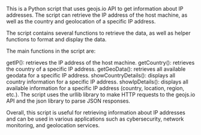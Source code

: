 This is a Python script that uses geojs.io API to get information about IP addresses. The script can retrieve the IP address of the host machine, as well as the country and geolocation of a specific IP address.

The script contains several functions to retrieve the data, as well as helper functions to format and display the data.

The main functions in the script are:

getIP(): retrieves the IP address of the host machine.
getCountry(): retrieves the country of a specific IP address.
getGeoData(): retrieves all available geodata for a specific IP address.
showCountryDetails(): displays all country information for a specific IP address.
showIpDetails(): displays all available information for a specific IP address (country, location, region, etc.).
The script uses the urllib library to make HTTP requests to the geojs.io API and the json library to parse JSON responses.

Overall, this script is useful for retrieving information about IP addresses and can be used in various applications such as cybersecurity, network monitoring, and geolocation services.
